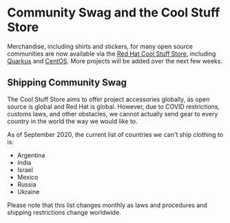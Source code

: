 # Community Swag and the Cool Stuff Store

Merchandise, including shirts and stickers, for many open source communities are now
available via the [Red Hat Cool Stuff Store](https://store.ecompanystore.com/redhat),
including [Quarkus](https://store.ecompanystore.com/redhat/Shop//#/catalog/Collections/1421-Quarkus)
and [CentOS](https://store.ecompanystore.com/redhat/Shop//#/catalog/Collections/987-CentOS).
More projects will be added over the next few weeks.

## Shipping Community Swag

The Cool Stuff Store aims to offer project accessories globally, as open source
is global and Red Hat is global.  However, due to COVID restrictions, customs
laws, and other obstacles, we cannot actually send gear to every country in the
world the way we would like to.

As of September 2020, the current list of countries we can't ship clothing to is:

* Argentina
* India
* Israel
* Mexico
* Russia
* Ukraine

Please note that this list changes monthly as laws and procedures and shipping
restrictions change worldwide.
